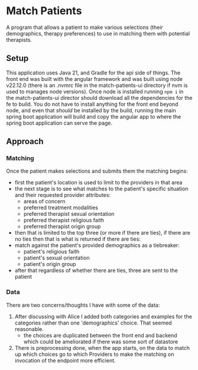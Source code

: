 # Match Patients
A program that allows a patient to make various selections (their demographics, therapy preferences) to use in matching them with potential therapists.
## Setup
This application uses Java 21, and Gradle for the api side of things. The front end was built with the angular framework and was built using node v22.12.0 (there is an .nvmrc file in the match-patients-ui directory if nvm is used to manages node versions). Once node is installed running `npm i` in the match-patients-ui director should download all the dependencies for the fe to build. You do not have to install anything for the front end beyond node, and even that _should_ be installed by the build, running the main spring boot application will build and copy the angular app to where the spring boot application can serve the page. 
## Approach
### Matching
Once the patient makes selections and submits them the matching begins:
- first the patient's location is used to limit to the providers in that area
- the next stage is to see what matches to the patient's specific situation and their requested provider attributes:
  - areas of concern
  - preferred treatment modalities
  - preferred therapist sexual orientation
  - preferred therapist religious faith
  - preferred therapist origin group
- then that is limited to the top three (or more if there are ties), if there are no ties then that is what is returned if there are ties:
- match against the patient's provided demographics as a tiebreaker:
  - patient's religious faith
  - patient's sexual orientation
  - patient's origin group
- after that regardless of whether there are ties, three are sent to the patient
### Data
There are two concerns/thoughts I have with some of the data:
1. After discussing with Alice I added both categories and examples for the categories rather than one 'demographics' choice. That seemed reasonable.
   - the choices are duplicated between the front end and backend which could be ameliorated if there was some sort of datastore
2. There is preprocessing done, when the app starts, on the data to match up which choices go to which Providers to make the matching on invocation of the endpoint more efficient. 
